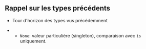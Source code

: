 ## Rappel sur les types précédents

* Tour d'horizon des types vus précédemment

* + `None`: valeur particulière (singleton), comparaison avec `is` uniquement.
